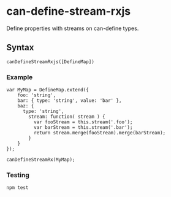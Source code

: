 # can-define-stream-rxjs

Define properties with streams on can-define types.

## Syntax

```
canDefineStreamRxjs([DefineMap])
```

### Example

```
var MyMap = DefineMap.extend({
	foo: 'string',
	bar: { type: 'string', value: 'bar' },
	baz: {
	  type: 'string',
	    stream: function( stream ) {
	      var fooStream = this.stream('.foo');
	      var barStream = this.stream('.bar');
	      return stream.merge(fooStream).merge(barStream);
	    }
	}
});

canDefineStreamRx(MyMap);
```

### Testing

```
npm test
```

